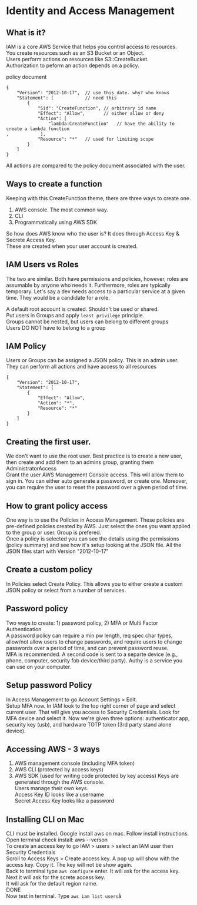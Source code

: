 # Identity and Access Management

## What is it?
IAM is a core AWS Service that helps you control access to resources.          
You create resources such as an S3 Bucket or an Object.           
Users perform actions on resources like S3::CreateBucket.          
Authorization to peform an action depends on a policy.     

policy document
```
{
    "Version": "2012-10-17",  // use this date. why? who knows
    "Statement": [            // need this
        {
            "Sid": "CreateFunction", // arbitrary id name
            "Effect": "Allow",       // either allow or deny
            "Action": [
                "lambda:CreateFunction"   // have the ability to create a lambda function
,            ],
            "Resource": "*"   // used for limiting scope
        }
    ]
}
```
All actions are compared to the policy document associated with the user.     

## Ways to create a function
Keeping with this CreateFunction theme, there are three ways to create one.    
1. AWS console.  The most common way.     
2. CLI     
3. Programmatically using AWS SDK     

So how does AWS know who the user is?  It does through Access Key & Secrete Access Key.    
These are created when your user account is created.

## IAM Users vs Roles
The two are similar.  Both have permissions and policies, however, roles are assumable by anyone who needs it.  Furthermore, roles are typically temporary.  Let's say a dev needs access to a particular service at a given time.  They would be a candidate for a role.      

A default root account is created.  Shouldn't be used or shared.   
Put users in Groups and apply ```least privilege``` principle.    
Groups cannot be nested, but users can belong to different groups     
Users DO NOT have to belong to a group

## IAM Policy
Users or Groups can be assigned a JSON policy.  This is an admin user. They can perform all actions and have access to all resources
```
{
    "Version": "2012-10-17",
    "Statement": [
        {
            "Effect": "Allow",
            "Action": "*",
            "Resource": "*"
        }
    ]
}
```

## Creating the first user.  
We don't want to use the root user.  Best practice is to create a new user, then create and add them to an admins group, granting them AdministratorAccess     
Grant the user AWS Management Console access.  This will allow them to sign in.  You can either auto generate a password, or create one.  Moreover, you can require the user to reset the password over a given period of time.   

## How to grant policy access
One way is to use the Policies in Access Management.  These policies are pre-defined policies created by AWS. Just select the ones you want applied to the group or user.  Group is prefered.    
Once a policy is selected you can see the details using the permissions (policy summary) and see how it's setup looking at the JSON file.  All the JSON files start with Version "2012-10-17"    
## Create a custom policy
In Policies select Create Policy.  This allows you to either create a custom JSON policy or select from a number of services.

## Password policy
Two ways to create: 1) password policy, 2) MFA or Multi Factor Authentication    
A password policy can require a min pw length, req spec char types, allow/not allow users to change passwords, and require users to change passwords over a period of time, and can prevent password reuse.     
MFA is recommended. A second code is sent to a separte device (e.g., phone, computer, security fob device/third party).  Authy is a service you can use on your computer.

## Setup password Policy
In Access Management to go Account Settings > Edit.    
Setup MFA now. In IAM look to the top right corner of page and select current user.  That will give you access to Security Credentials.  Look for MFA device and select it.  Now we're given three options: authenticator app, security key (usb), and hardware TOTP token (3rd party stand alone device).

## Accessing AWS - 3 ways
1) AWS management console (including MFA token)  
2) AWS CLI (protected by access keys)
3) AWS SDK (used for writing code protected by key access)
Keys are generated through the AWS console.     
Users manage their own keys.    
Access Key ID looks like a username     
Secret Access Key looks like a password

## Installing CLI on Mac
CLI must be installed. Google install aws on mac.  Follow install instructions.    
Open terminal check install: aws --verson    
To create an access key to go IAM > users > select an IAM user then Security Credentials    
Scroll to Access Keys > Create access key.  A pop up will show with the access key. Copy it. The key will not be show again.     
Back to terminal type `aws configure` enter. It will ask for the access key.  Next it will ask for the screte access key.   
It will ask for the default region name.    
DONE   
Now test in terminal. Type `aws iam list users`å
